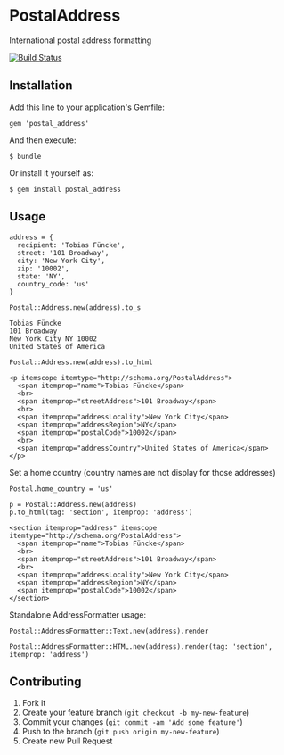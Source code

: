 # PostalAddress 

International postal address formatting

[![Build Status](https://travis-ci.org/max-power/postal_address.png)](https://travis-ci.org/max-power/postal_address)

## Installation

Add this line to your application's Gemfile:

    gem 'postal_address'

And then execute:

    $ bundle

Or install it yourself as:

    $ gem install postal_address

## Usage

    address = {
      recipient: 'Tobias Füncke', 
      street: '101 Broadway', 
      city: 'New York City', 
      zip: '10002', 
      state: 'NY', 
      country_code: 'us'
    }

    Postal::Address.new(address).to_s
     
    Tobias Füncke
    101 Broadway
    New York City NY 10002
    United States of America
      
    Postal::Address.new(address).to_html
    
    <p itemscope itemtype="http://schema.org/PostalAddress">
      <span itemprop="name">Tobias Füncke</span>
      <br>
      <span itemprop="streetAddress">101 Broadway</span>
      <br>
      <span itemprop="addressLocality">New York City</span>
      <span itemprop="addressRegion">NY</span>
      <span itemprop="postalCode">10002</span>
      <br>
      <span itemprop="addressCountry">United States of America</span>
    </p>
    
    
Set a home country (country names are not display for those addresses)

    Postal.home_country = 'us'
    
    p = Postal::Address.new(address)
    p.to_html(tag: 'section', itemprop: 'address')

    <section itemprop="address" itemscope itemtype="http://schema.org/PostalAddress">
      <span itemprop="name">Tobias Füncke</span>
      <br>
      <span itemprop="streetAddress">101 Broadway</span>
      <br>
      <span itemprop="addressLocality">New York City</span>
      <span itemprop="addressRegion">NY</span>
      <span itemprop="postalCode">10002</span>
    </section>
    
    
Standalone AddressFormatter usage:

    Postal::AddressFormatter::Text.new(address).render
    
    Postal::AddressFormatter::HTML.new(address).render(tag: 'section', itemprop: 'address')


## Contributing

1. Fork it
2. Create your feature branch (`git checkout -b my-new-feature`)
3. Commit your changes (`git commit -am 'Add some feature'`)
4. Push to the branch (`git push origin my-new-feature`)
5. Create new Pull Request

